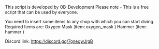 This script is developed by OB-Development
Please note -
This is a free script that can be used by everyone.

You need to insert some items to any shop with which you can start diving.
Required Items are:
Oxygen Mask (item: oxygen_mask )
Hammer (item: hammer )




Discord link: https://discord.gg/7gnegwJrgB